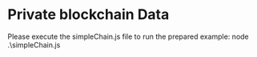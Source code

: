 # Private blockchain Data

Please execute the simpleChain.js file to run the prepared example: node .\simpleChain.js
